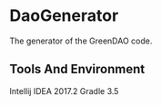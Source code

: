 # DaoGenerator
The generator of the GreenDAO code.
## Tools And Environment
Intellij IDEA 2017.2
Gradle 3.5
